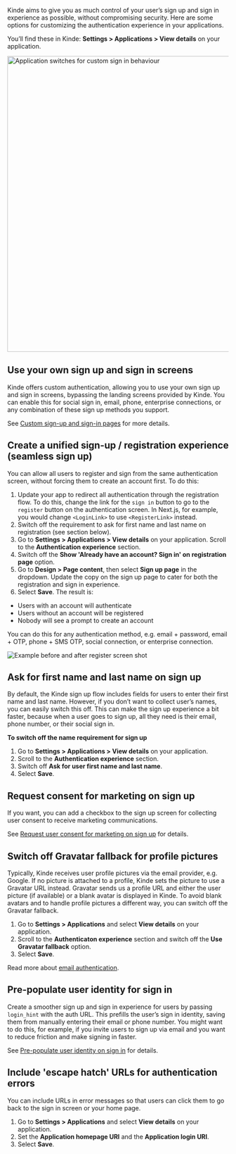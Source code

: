 
Kinde aims to give you as much control of your user’s sign up and sign in experience as possible, without compromising security. Here are some options for customizing the authentication experience in your applications.

You’ll find these in Kinde: **Settings > Applications > View details** on your application.

<img
  src="https://imagedelivery.net/skPPZTHzSlcslvHjesZQcQ/f8d6db00-fa71-41d0-7c1c-630508f6c300/public"
  alt="Application switches for custom sign in behaviour"
  width="672px"
  height="auto"
  fetchpriority="low"
  loading="lazy"
  decoding="async"
/>

## Use your own sign up and sign in screens

Kinde offers custom authentication, allowing you to use your own sign up and sign in screens, bypassing the landing screens provided by Kinde. You can enable this for social sign in, email, phone, enterprise connections, or any combination of these sign up methods you support.

See [Custom sign-up and sign-in pages](/authenticate/custom-configurations/custom-authentication-pages/) for more details.

## Create a unified sign-up / registration experience (seamless sign up)
You can allow all users to register and sign from the same authentication screen, without forcing them to create an account first. 
To do this:

1. Update your app to redirect all authentication through the registration flow. To do this, change the link for the `sign in` button to go to the `register` button on the authentication screen. In Next.js, for example, you would change `<LoginLink>` to use `<RegisterLink>` instead.
2. Switch off the requirement to ask for first name and last name on registration (see section below).
3. Go to **Settings > Applications > View details** on your application. Scroll to the **Authentication experience** section. 
4. Switch off the **Show 'Already have an account? Sign in' on registration page** option.
5. Go to **Design > Page content**, then select **Sign up page** in the dropdown. Update the copy on the sign up page to cater for both the registration and sign in experience.
6. Select **Save**.
The result is:

  - Users with an account will authenticate
  - Users without an account will be registered
  - Nobody will see a prompt to create an account

You can do this for any authentication method, e.g. email + password, email + OTP, phone + SMS OTP, social connection, or enterprise connection.

![Example before and after register screen shot](https://imagedelivery.net/skPPZTHzSlcslvHjesZQcQ/03883607-f9f2-4b1a-b3cf-9773d2683400/public)

## Ask for first name and last name on sign up

By default, the Kinde sign up flow includes fields for users to enter their first name and last name. However, if you don’t want to collect user’s names, you can easily switch this off. This can make the sign up experience a bit faster, because when a user goes to sign up, all they need is their email, phone number, or their social sign in.

**To switch off the name requirement for sign up**

1. Go to **Settings > Applications > View details** on your application.
2. Scroll to the **Authentication experience** section.
3. Switch off **Ask for user first name and last name**.
4. Select **Save**.

## Request consent for marketing on sign up

If you want, you can add a checkbox to the sign up screen for collecting user consent to receive marketing communications.

See [Request user consent for marketing on sign up](/design/pages/marketing-consent/) for details.

## Switch off Gravatar fallback for profile pictures

Typically, Kinde receives user profile pictures via the email provider, e.g. Google. If no picture is attached to a profile, Kinde sets the picture to use a Gravatar URL instead. Gravatar sends us a profile URL and either the user picture (if available) or a blank avatar is displayed in Kinde. To avoid blank avatars and to handle profile pictures a different way, you can switch off the Gravatar fallback.

1. Go to **Settings > Applications** and select **View details** on your application.
2. Scroll to the **Authenticaton experience** section and switch off the **Use Gravatar fallback** option.
3. Select **Save**.

Read more about [email authentication](/authenticate/authentication-methods/email-authentication/). 

## Pre-populate user identity for sign in

Create a smoother sign up and sign in experience for users by passing `login_hint` with the auth URL. This prefills the user’s sign in identity, saving them from manually entering their email or phone number. You might want to do this, for example, if you invite users to sign up via email and you want to reduce friction and make signing in faster.

See [Pre-populate user identity on sign in](/authenticate/custom-configurations/prepopulate-identity-sign-in/) for details.

## Include 'escape hatch' URLs for authentication errors

You can include URLs in error messages so that users can click them to go back to the sign in screen or your home page.

1. Go to **Settings > Applications** and select **View details** on your application.
2. Set the **Application homepage URI** and the **Application login URI**.
3. Select **Save**.
